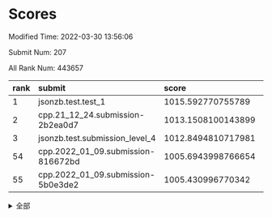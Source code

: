 # Scores

Modified Time: 2022-03-30 13:56:06

Submit Num: 207

All Rank Num: 443657

| rank |               submit               |       score        |       sigma        | pk_num |
| :--- | :--------------------------------- | :----------------- | :----------------- | :----- |
| 1    | jsonzb.test.test_1                 | 1015.592770755789  | 0.8595688853596156 | 8571   |
| 2    | cpp.21_12_24.submission-2b2ea0d7   | 1013.1508100143899 | 0.7848927420773184 | 8570   |
| 3    | jsonzb.test.submission_level_4     | 1012.8494810717981 | 0.8246729498026701 | 8575   |
| 54   | cpp.2022_01_09.submission-816672bd | 1005.6943998766654 | 0.7291124781779352 | 8572   |
| 55   | cpp.2022_01_09.submission-5b0e3de2 | 1005.430996770342  | 0.7239133430244136 | 8577   |


<details>
<summary>全部</summary>

| rank |                 submit                 |       score        |       sigma        | pk_num |
| :--- | :------------------------------------- | :----------------- | :----------------- | :----- |
| 1    | jsonzb.test.test_1                     | 1015.592770755789  | 0.8595688853596156 | 8571   |
| 2    | cpp.21_12_24.submission-2b2ea0d7       | 1013.1508100143899 | 0.7848927420773184 | 8570   |
| 3    | jsonzb.test.submission_level_4         | 1012.8494810717981 | 0.8246729498026701 | 8575   |
| 4    | gobigger.level_3.submission_level_3_5  | 1011.2574654582013 | 0.7690147604328951 | 8573   |
| 5    | gobigger.level_3.submission_level_3_22 | 1011.1838028732701 | 0.7845253852769534 | 8573   |
| 6    | gobigger.level_3.submission_level_3_47 | 1011.0548970890794 | 0.7447331551246319 | 8575   |
| 7    | gobigger.level_3.submission_level_3_4  | 1010.9571847368268 | 0.7748697613992697 | 8578   |
| 8    | gobigger.level_3.submission_level_3_33 | 1010.8273413676528 | 0.7803387369528553 | 8575   |
| 9    | gobigger.level_3.submission_level_3_25 | 1010.5922637742194 | 0.7800492137847812 | 8570   |
| 10   | gobigger.level_3.submission_level_3_38 | 1010.5825213536718 | 0.7709336633184377 | 8574   |
| 11   | gobigger.level_3.submission_level_3_11 | 1010.5272546148475 | 0.7530243092760663 | 8572   |
| 12   | gobigger.level_3.submission_level_3_39 | 1010.4919409100032 | 0.7541551591081405 | 8569   |
| 13   | gobigger.level_3.submission_level_3_26 | 1010.4776961871656 | 0.768399432041303  | 8574   |
| 14   | gobigger.level_3.submission_level_3_17 | 1010.4328766126913 | 0.746469458856766  | 8573   |
| 15   | gobigger.level_3.submission_level_3_15 | 1010.3868499098572 | 0.7515851322720338 | 8576   |
| 16   | gobigger.level_3.submission_level_3_13 | 1010.2468825263502 | 0.7592132759927384 | 8572   |
| 17   | gobigger.level_3.submission_level_3_1  | 1010.2133954927426 | 0.7519078621011644 | 8572   |
| 18   | gobigger.level_3.submission_level_3_37 | 1010.1869301180477 | 0.7483624797106077 | 8573   |
| 19   | gobigger.level_3.submission_level_3_2  | 1010.1654984763202 | 0.7960122503488438 | 8572   |
| 20   | gobigger.level_3.submission_level_3_32 | 1010.1476147095481 | 0.7665931415843812 | 8580   |
| 21   | gobigger.level_3.submission_level_3_41 | 1010.1456883891557 | 0.7616520543482033 | 8572   |
| 22   | gobigger.level_3.submission_level_3_24 | 1010.1105727103762 | 0.752326373011136  | 8572   |
| 23   | gobigger.level_3.submission_level_3_7  | 1010.0892732943486 | 0.7545680640552559 | 8575   |
| 24   | gobigger.level_3.submission_level_3_14 | 1010.0448195484406 | 0.7678329701109063 | 8578   |
| 25   | gobigger.level_3.submission_level_3_18 | 1009.9709621567108 | 0.7610102202429917 | 8575   |
| 26   | gobigger.level_3.submission_level_3_31 | 1009.9452957255385 | 0.7481060251993498 | 8572   |
| 27   | gobigger.level_3.submission_level_3_0  | 1009.9100474017131 | 0.7922817733017731 | 8570   |
| 28   | gobigger.level_3.submission_level_3_43 | 1009.8550789135847 | 0.7411242191732709 | 8572   |
| 29   | gobigger.level_3.submission_level_3_35 | 1009.8408566307118 | 0.7525021176415345 | 8571   |
| 30   | gobigger.level_3.submission_level_3_34 | 1009.8343717486802 | 0.7527847148001803 | 8577   |
| 31   | gobigger.level_3.submission_level_3_40 | 1009.7930191663645 | 0.7703999548932546 | 8571   |
| 32   | gobigger.level_3.submission_level_3_28 | 1009.7155246424235 | 0.7750683519931054 | 8572   |
| 33   | gobigger.level_3.submission_level_3_8  | 1009.7148180111985 | 0.7486842514437164 | 8573   |
| 34   | gobigger.level_3.submission_level_3_21 | 1009.6327226904598 | 0.742669033271477  | 8568   |
| 35   | gobigger.level_3.submission_level_3_49 | 1009.6023917287816 | 0.745584575422235  | 8579   |
| 36   | gobigger.level_3.submission_level_3_10 | 1009.576607545315  | 0.7591072439627496 | 8576   |
| 37   | gobigger.level_3.submission_level_3_3  | 1009.4408759296176 | 0.767053727158409  | 8572   |
| 38   | gobigger.level_3.submission_level_3_42 | 1009.3530674653639 | 0.7694971291746979 | 8574   |
| 39   | gobigger.level_3.submission_level_3_29 | 1009.3344343367105 | 0.7587157295832763 | 8573   |
| 40   | gobigger.level_3.submission_level_3_6  | 1009.1683788879084 | 0.7486729866650155 | 8567   |
| 41   | gobigger.level_3.submission_level_3_46 | 1009.0906757050616 | 0.7482522982023075 | 8577   |
| 42   | gobigger.level_3.submission_level_3_36 | 1009.025643458156  | 0.7386526332211766 | 8571   |
| 43   | gobigger.level_3.submission_level_3_45 | 1009.022227234489  | 0.7589930746116468 | 8572   |
| 44   | gobigger.level_3.submission_level_3_48 | 1008.965990613342  | 0.7449678884394448 | 8572   |
| 45   | gobigger.level_3.submission_level_3_9  | 1008.9414616080725 | 0.7711219764654832 | 8575   |
| 46   | gobigger.level_3.submission_level_3_16 | 1008.9227033176439 | 0.754048538167924  | 8569   |
| 47   | gobigger.level_3.submission_level_3_44 | 1008.898312663906  | 0.7439245552855404 | 8572   |
| 48   | gobigger.level_3.submission_level_3_12 | 1008.790948100044  | 0.7360157286443003 | 8571   |
| 49   | gobigger.level_3.submission_level_3_27 | 1008.7842575121188 | 0.7333772838808509 | 8569   |
| 50   | gobigger.level_3.submission_level_3_20 | 1008.7745766643023 | 0.7367763680932073 | 8572   |
| 51   | gobigger.level_3.submission_level_3_19 | 1008.754379653104  | 0.7314898339035717 | 8569   |
| 52   | gobigger.level_3.submission_level_3_30 | 1008.6973062348953 | 0.7298284239926681 | 8575   |
| 53   | gobigger.level_3.submission_level_3_23 | 1008.2471601660156 | 0.7357343707013732 | 8573   |
| 54   | cpp.2022_01_09.submission-816672bd     | 1005.6943998766654 | 0.7291124781779352 | 8572   |
| 55   | cpp.2022_01_09.submission-5b0e3de2     | 1005.430996770342  | 0.7239133430244136 | 8577   |
| 56   | gobigger.level_1.submission_level_1_20 | 1005.2074783214032 | 0.7193501885693051 | 8575   |
| 57   | gobigger.level_1.submission_level_1_31 | 1005.1827613101435 | 0.7200843423296899 | 8576   |
| 58   | gobigger.level_1.submission_level_1_29 | 1004.4461389161073 | 0.7301775854551729 | 8573   |
| 59   | gobigger.level_1.submission_level_1_7  | 1004.3514664198694 | 0.7191017869987858 | 8571   |
| 60   | gobigger.level_1.submission_level_1_4  | 1004.3205762440404 | 0.7055586398961983 | 8570   |
| 61   | gobigger.level_1.submission_level_1_8  | 1004.2646931203909 | 0.7358079561853622 | 8574   |
| 62   | gobigger.level_1.submission_level_1_10 | 1004.2002035227598 | 0.7081614434851735 | 8574   |
| 63   | gobigger.level_1.submission_level_1_41 | 1003.9140763094284 | 0.7133292870538855 | 8571   |
| 64   | gobigger.level_1.submission_level_1_12 | 1003.911934440761  | 0.7137450997538834 | 8576   |
| 65   | gobigger.level_1.submission_level_1_1  | 1003.9088112362602 | 0.7272853467110354 | 8569   |
| 66   | gobigger.level_1.submission_level_1_11 | 1003.8920675901694 | 0.7081962510819588 | 8570   |
| 67   | gobigger.level_1.submission_level_1_15 | 1003.8866619567779 | 0.7118170088002472 | 8567   |
| 68   | gobigger.level_1.submission_level_1_34 | 1003.8575043194928 | 0.7238928343732167 | 8573   |
| 69   | gobigger.level_1.submission_level_1_39 | 1003.8448089893297 | 0.7203087613002194 | 8575   |
| 70   | gobigger.level_1.submission_level_1_37 | 1003.7793425830862 | 0.718254257886633  | 8580   |
| 71   | gobigger.level_1.submission_level_1_27 | 1003.7647615894532 | 0.7220974572107095 | 8573   |
| 72   | gobigger.level_1.submission_level_1_48 | 1003.7138679120311 | 0.7154307747470978 | 8573   |
| 73   | gobigger.level_1.submission_level_1_26 | 1003.6745513560786 | 0.7104884949472664 | 8575   |
| 74   | gobigger.level_1.submission_level_1_9  | 1003.6353245360336 | 0.7158288392985213 | 8578   |
| 75   | gobigger.level_1.submission_level_1_24 | 1003.4679917359542 | 0.7015802072736763 | 8579   |
| 76   | gobigger.level_1.submission_level_1_18 | 1003.4623799257247 | 0.7173930667579299 | 8571   |
| 77   | gobigger.level_1.submission_level_1_46 | 1003.4567234972017 | 0.7256716789102268 | 8569   |
| 78   | gobigger.level_1.submission_level_1_14 | 1003.3618596044269 | 0.7164290641759528 | 8575   |
| 79   | gobigger.level_1.submission_level_1_38 | 1003.3573276690358 | 0.7240655911930316 | 8574   |
| 80   | gobigger.level_1.submission_level_1_2  | 1003.3544531866773 | 0.7153245393870232 | 8572   |
| 81   | gobigger.level_1.submission_level_1_17 | 1003.2949247317642 | 0.7115838627296648 | 8572   |
| 82   | gobigger.level_1.submission_level_1_33 | 1003.2779242356122 | 0.7116418285499116 | 8576   |
| 83   | gobigger.level_1.submission_level_1_44 | 1003.2463683919078 | 0.7248060755341124 | 8571   |
| 84   | gobigger.level_1.submission_level_1_0  | 1003.2129591098045 | 0.7172920447550458 | 8573   |
| 85   | gobigger.level_1.submission_level_1_40 | 1003.2082295289633 | 0.715991205312182  | 8573   |
| 86   | gobigger.level_1.submission_level_1_23 | 1003.1430117581459 | 0.718356981246502  | 8569   |
| 87   | gobigger.level_1.submission_level_1_43 | 1003.1252789788578 | 0.7092463968730738 | 8576   |
| 88   | gobigger.level_1.submission_level_1_5  | 1003.0971493715869 | 0.7180059351245882 | 8572   |
| 89   | gobigger.level_1.submission_level_1_28 | 1002.993770997538  | 0.7136873377241014 | 8573   |
| 90   | gobigger.level_1.submission_level_1_36 | 1002.9611685149224 | 0.7294028518667813 | 8573   |
| 91   | gobigger.level_1.submission_level_1_16 | 1002.9561783859114 | 0.7154399258310123 | 8575   |
| 92   | gobigger.level_1.submission_level_1_13 | 1002.8737274802306 | 0.7236641409067301 | 8573   |
| 93   | gobigger.level_1.submission_level_1_21 | 1002.8116513576155 | 0.7176009325791054 | 8572   |
| 94   | gobigger.level_1.submission_level_1_49 | 1002.7857815889645 | 0.713113522744302  | 8572   |
| 95   | gobigger.level_1.submission_level_1_42 | 1002.7524820450437 | 0.704016136995634  | 8573   |
| 96   | gobigger.level_1.submission_level_1_19 | 1002.7352678872802 | 0.712372213214627  | 8568   |
| 97   | gobigger.level_1.submission_level_1_3  | 1002.6967289984246 | 0.7087711234881798 | 8573   |
| 98   | gobigger.level_1.submission_level_1_30 | 1002.5906317015279 | 0.7122974143718478 | 8572   |
| 99   | gobigger.level_1.submission_level_1_47 | 1002.312010853952  | 0.7114649353274994 | 8574   |
| 100  | gobigger.level_1.submission_level_1_25 | 1002.2525746806037 | 0.718778473480337  | 8571   |
| 101  | gobigger.level_1.submission_level_1_32 | 1002.2299075099027 | 0.7093432192228908 | 8568   |
| 102  | gobigger.level_1.submission_level_1_6  | 1002.1534924206146 | 0.7080085996277359 | 8571   |
| 103  | gobigger.level_1.submission_level_1_22 | 1002.1402292838886 | 0.7140582044164192 | 8571   |
| 104  | gobigger.level_1.submission_level_1_45 | 1002.1212604349012 | 0.7152480470427155 | 8569   |
| 105  | gobigger.level_1.submission_level_1_35 | 1001.7712352770217 | 0.7140703801890231 | 8575   |
| 106  | gobigger.random.submission_random_12   | 997.0465187038243  | 0.7055246979294881 | 8575   |
| 107  | gobigger.random.submission_random_18   | 996.6842665475942  | 0.7048824803812395 | 8568   |
| 108  | gobigger.random.submission_random_44   | 996.6050240182053  | 0.7128003661412313 | 8578   |
| 109  | gobigger.random.submission_random_49   | 996.5673104910568  | 0.711023224716736  | 8571   |
| 110  | gobigger.random.submission_random_7    | 996.4720600469184  | 0.7120499844042151 | 8576   |
| 111  | gobigger.random.submission_random_47   | 996.329752387724   | 0.7134156390359142 | 8575   |
| 112  | gobigger.random.submission_random_15   | 996.292955131707   | 0.7017406775809364 | 8577   |
| 113  | gobigger.random.submission_random_26   | 996.2038590650782  | 0.7198952618069706 | 8574   |
| 114  | gobigger.random.submission_random_29   | 996.1931991278968  | 0.7004792401597577 | 8570   |
| 115  | gobigger.random.submission_random_14   | 996.1805473037106  | 0.7096986398645924 | 8569   |
| 116  | gobigger.random.submission_random_41   | 996.1627100479936  | 0.7002811402450329 | 8574   |
| 117  | gobigger.random.submission_random_27   | 996.1296170513547  | 0.722052833286005  | 8570   |
| 118  | gobigger.random.submission_random_21   | 996.116131534116   | 0.7147904051507528 | 8573   |
| 119  | gobigger.random.submission_random_20   | 996.1099528628271  | 0.7149471044935032 | 8571   |
| 120  | gobigger.random.submission_random_25   | 996.0942373061157  | 0.7269139679339082 | 8572   |
| 121  | gobigger.random.submission_random_8    | 996.0748539471504  | 0.7131147614215811 | 8570   |
| 122  | gobigger.random.submission_random_4    | 996.0673448300886  | 0.7226347259923198 | 8569   |
| 123  | gobigger.random.submission_random_9    | 996.0359860369263  | 0.7190648515987961 | 8576   |
| 124  | gobigger.random.submission_random_32   | 996.0350196358759  | 0.6970355442682792 | 8573   |
| 125  | gobigger.random.submission_random_37   | 996.0290229890941  | 0.6989002525036585 | 8571   |
| 126  | gobigger.random.submission_random_39   | 996.0111729786065  | 0.7168897184356403 | 8574   |
| 127  | gobigger.random.submission_random_23   | 996.006177728457   | 0.7122495650782884 | 8574   |
| 128  | gobigger.random.submission_random_17   | 995.9731957050054  | 0.7152380965710959 | 8574   |
| 129  | gobigger.random.submission_random_35   | 995.967659404171   | 0.71785839965359   | 8572   |
| 130  | gobigger.random.submission_random_30   | 995.9514501654118  | 0.7141091465478218 | 8575   |
| 131  | gobigger.random.submission_random_16   | 995.9391796368571  | 0.6985935351532774 | 8575   |
| 132  | gobigger.random.submission_random_43   | 995.9342362343504  | 0.719167033216239  | 8568   |
| 133  | gobigger.random.submission_random_1    | 995.9016293887339  | 0.7128155310030749 | 8576   |
| 134  | gobigger.random.submission_random_2    | 995.8541716433368  | 0.7125906239037219 | 8572   |
| 135  | gobigger.random.submission_random_36   | 995.8183737205316  | 0.71344597508878   | 8576   |
| 136  | gobigger.random.submission_random_6    | 995.7941236844702  | 0.7254594097794886 | 8575   |
| 137  | gobigger.random.submission_random_31   | 995.7773951950876  | 0.7132582751246014 | 8577   |
| 138  | gobigger.random.submission_random_42   | 995.7410573486271  | 0.7117655275818521 | 8573   |
| 139  | gobigger.random.submission_random_22   | 995.6788767918331  | 0.7118562910344259 | 8571   |
| 140  | gobigger.random.submission_random_38   | 995.6651306311549  | 0.7162435075448267 | 8575   |
| 141  | gobigger.random.submission_random_5    | 995.660997925082   | 0.713354148504704  | 8573   |
| 142  | gobigger.random.submission_random_45   | 995.5223221481881  | 0.7124015935007344 | 8575   |
| 143  | gobigger.random.submission_random_19   | 995.5112064758555  | 0.7003959168031005 | 8575   |
| 144  | gobigger.random.submission_random_24   | 995.4590852777285  | 0.7170523502228608 | 8575   |
| 145  | gobigger.random.submission_random_10   | 995.4297863728478  | 0.722122519422322  | 8573   |
| 146  | gobigger.random.submission_random_0    | 995.3913447905171  | 0.7023272478946744 | 8574   |
| 147  | gobigger.random.submission_random_11   | 995.3193177475968  | 0.6999749010840957 | 8573   |
| 148  | gobigger.random.submission_random_34   | 995.3073802208686  | 0.7228268421632598 | 8573   |
| 149  | gobigger.random.submission_random_40   | 995.2060379432779  | 0.7073546113571114 | 8568   |
| 150  | gobigger.random.submission_random_33   | 995.1446395123266  | 0.7090314311232345 | 8575   |
| 151  | gobigger.random.submission_random_46   | 994.878102593991   | 0.7260544649333281 | 8575   |
| 152  | gobigger.random.submission_random_3    | 994.8443435190217  | 0.7103777441343909 | 8572   |
| 153  | gobigger.random.submission_random_13   | 994.8381496948806  | 0.7015383969317164 | 8570   |
| 154  | gobigger.random.submission_random_48   | 994.8255299461717  | 0.7112978413912946 | 8578   |
| 155  | gobigger.level_2.submission_level_2_13 | 994.8102782752455  | 0.726018799218989  | 8576   |
| 156  | gobigger.level_2.submission_level_2_46 | 994.4622904531494  | 0.7231591166365469 | 8577   |
| 157  | gobigger.random.submission_random_28   | 994.266010320639   | 0.7098993733106854 | 8568   |
| 158  | gobigger.level_2.submission_level_2_30 | 994.059263808031   | 0.7446952277185387 | 8575   |
| 159  | gobigger.level_2.submission_level_2_1  | 993.9519057692943  | 0.7356031243635366 | 8577   |
| 160  | gobigger.level_2.submission_level_2_19 | 993.7781791430355  | 0.7256797165970538 | 8573   |
| 161  | gobigger.level_2.submission_level_2_45 | 993.7064350950277  | 0.7421400184845841 | 8571   |
| 162  | gobigger.level_2.submission_level_2_41 | 993.644902837663   | 0.7310915137328245 | 8578   |
| 163  | gobigger.level_2.submission_level_2_33 | 993.4659428944765  | 0.7327821398725276 | 8576   |
| 164  | gobigger.level_2.submission_level_2_42 | 993.4550000236267  | 0.7424005712077208 | 8574   |
| 165  | gobigger.level_2.submission_level_2_48 | 993.1153348721298  | 0.7233705752267726 | 8575   |
| 166  | gobigger.level_2.submission_level_2_28 | 993.1048687508801  | 0.7305564249609278 | 8573   |
| 167  | gobigger.level_2.submission_level_2_8  | 992.9463123986104  | 0.7318684419296607 | 8575   |
| 168  | gobigger.level_2.submission_level_2_36 | 992.9318304590893  | 0.7372385029157187 | 8569   |
| 169  | gobigger.level_2.submission_level_2_20 | 992.9062398564863  | 0.7401331180865822 | 8575   |
| 170  | gobigger.level_2.submission_level_2_44 | 992.8134541718156  | 0.7291374493903111 | 8574   |
| 171  | gobigger.level_2.submission_level_2_34 | 992.7155831822713  | 0.7307878631167325 | 8573   |
| 172  | gobigger.level_2.submission_level_2_5  | 992.5887310723409  | 0.7315984019056999 | 8576   |
| 173  | gobigger.level_2.submission_level_2_9  | 992.5610971715464  | 0.7228190735281123 | 8572   |
| 174  | gobigger.level_2.submission_level_2_27 | 992.527525176588   | 0.7558853049794095 | 8577   |
| 175  | gobigger.level_2.submission_level_2_7  | 992.4808576263702  | 0.728451936858664  | 8568   |
| 176  | gobigger.level_2.submission_level_2_38 | 992.4185401688162  | 0.7583447531824219 | 8571   |
| 177  | gobigger.level_2.submission_level_2_47 | 992.4104155351667  | 0.7486773888955335 | 8575   |
| 178  | gobigger.level_2.submission_level_2_12 | 992.2831793474089  | 0.731427446294032  | 8576   |
| 179  | gobigger.level_2.submission_level_2_49 | 992.2680727536979  | 0.7416880373108136 | 8573   |
| 180  | gobigger.level_2.submission_level_2_39 | 992.2478116568143  | 0.7409494896659957 | 8572   |
| 181  | gobigger.level_2.submission_level_2_24 | 992.2247764629235  | 0.7464237010994705 | 8573   |
| 182  | gobigger.level_2.submission_level_2_32 | 992.210515907873   | 0.7287661313600708 | 8572   |
| 183  | gobigger.level_2.submission_level_2_10 | 992.0644827380057  | 0.7390654796242172 | 8575   |
| 184  | gobigger.level_2.submission_level_2_43 | 992.0379633346699  | 0.7271732512854566 | 8575   |
| 185  | gobigger.level_2.submission_level_2_31 | 991.9906882515879  | 0.7545394161803194 | 8571   |
| 186  | gobigger.level_2.submission_level_2_26 | 991.9395159108873  | 0.7490101390781297 | 8571   |
| 187  | gobigger.level_2.submission_level_2_17 | 991.9364386996431  | 0.7283473736932708 | 8573   |
| 188  | gobigger.level_2.submission_level_2_23 | 991.904686653849   | 0.7458597871382426 | 8573   |
| 189  | gobigger.level_2.submission_level_2_3  | 991.8903192211934  | 0.7534544682963157 | 8569   |
| 190  | gobigger.level_2.submission_level_2_2  | 991.8869637515663  | 0.7453159843874803 | 8575   |
| 191  | gobigger.level_2.submission_level_2_6  | 991.8751519961718  | 0.7489198057329628 | 8573   |
| 192  | gobigger.level_2.submission_level_2_25 | 991.8298792667075  | 0.7454355554346894 | 8573   |
| 193  | gobigger.level_2.submission_level_2_4  | 991.8269799124189  | 0.7451809848282551 | 8570   |
| 194  | gobigger.level_2.submission_level_2_22 | 991.7525066339952  | 0.753501274648102  | 8568   |
| 195  | gobigger.level_2.submission_level_2_18 | 991.7414615880749  | 0.7403932035451571 | 8576   |
| 196  | gobigger.level_2.submission_level_2_0  | 991.7178493717782  | 0.7544610882686892 | 8569   |
| 197  | gobigger.level_2.submission_level_2_29 | 991.6624906214012  | 0.7636325689954906 | 8575   |
| 198  | gobigger.level_2.submission_level_2_21 | 991.5422240263001  | 0.7317163921969018 | 8569   |
| 199  | gobigger.level_2.submission_level_2_37 | 991.4596690621897  | 0.7534309958127816 | 8576   |
| 200  | gobigger.level_2.submission_level_2_11 | 991.4249968795322  | 0.7545319355748655 | 8576   |
| 201  | gobigger.level_2.submission_level_2_35 | 991.3865903829185  | 0.7242433356366036 | 8575   |
| 202  | gobigger.level_2.submission_level_2_15 | 991.3249391986915  | 0.7410146415224272 | 8576   |
| 203  | gobigger.level_2.submission_level_2_16 | 991.2446146650826  | 0.7550471172337245 | 8577   |
| 204  | gobigger.level_2.submission_level_2_40 | 991.2172494827533  | 0.7638219342075062 | 8573   |
| 205  | gobigger.level_2.submission_level_2_14 | 990.5744882547211  | 0.7697001126459996 | 8574   |
| 206  | gobigger.none.submission_none_0        | 976.7898925593697  | 1.3644614105793835 | 8572   |
| 207  | gobigger.none.submission_none_1        | 975.2697204597013  | 1.5572906954423724 | 8575   |

</details>